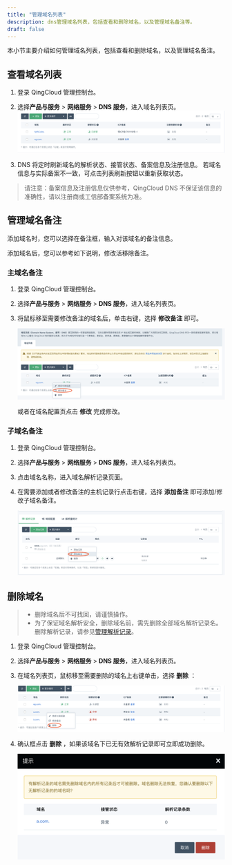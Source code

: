 ```yaml
---
title: "管理域名列表"
description: dns管理域名列表，包括查看和删除域名，以及管理域名备注等。
draft: false
---
```


本小节主要介绍如何管理域名列表，包括查看和删除域名，以及管理域名备注。

## 查看域名列表

1. 登录 QingCloud 管理控制台。
2. 选择**产品与服务** > **网络服务** > **DNS 服务**，进入域名列表页。
   ![域名列表](_images/domain_status.png)

3. DNS 将定时刷新域名的解析状态、接管状态、备案信息及注册信息。
   若域名信息与实际备案不一致，可点击列表刷新按钮以重新获取状态。

> 请注意：备案信息及注册信息仅供参考，QingCloud DNS 不保证该信息的准确性，请以注册商或工信部备案系统为准。

## 管理域名备注

添加域名时，您可以选择在备注框，输入对该域名的备注信息。

添加域名后，您可以参考如下说明，修改活移除备注。

### 主域名备注

1. 登录 QingCloud 管理控制台。
2. 选择**产品与服务** > **网络服务** > **DNS 服务**，进入域名列表页。
3. 将鼠标移至需要修改备注的域名后，单击右键，选择 **修改备注** 即可。

   ![修改域名备注](_images/host_remarks.png)

   或者在域名配置页点击 **修改** 完成修改。

### 子域名备注

1. 登录 QingCloud 管理控制台。
2. 选择**产品与服务** > **网络服务** > **DNS 服务**，进入域名列表页。
3. 点击域名名称，进入域名解析记录页面。
4. 在需要添加或者修改备注的主机记录行点击右键，选择 **添加备注** 即可添加/修改子域名备注。

   ![添加主机备注](_images/ip_remarks.png)

## 删除域名

> - 删除域名后不可找回，请谨慎操作。
> - 为了保证域名解析安全，删除域名前，需先删除全部域名解析记录名。删除解析记录，请参见[管理解析记录](mgtRecodeList)。

1. 登录 QingCloud 管理控制台。
2. 选择**产品与服务** > **网络服务** > **DNS 服务**，进入域名列表页。
3. 在域名列表页，鼠标移至需要删除的域名上右键单击，选择 **删除** ：

   ![批量删除](_images/click_delete.png)

4. 确认框点击 **删除** ，如果该域名下已无有效解析记录即可立即成功删除。

   ![批量删除](_images/delete_domain.png)
